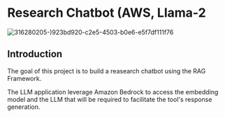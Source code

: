 # Research Chatbot (AWS, Llama-2
![316280205-)923bd920-c2e5-4503-b0e6-e5f7df111f76](https://github.com/user-attachments/assets/d9c5e3bd-bd61-45df-9da1-5fb912ecbf52)

## Introduction
The goal of this project is to build a reasearch chatbot using the RAG Framework. 

The LLM application leverage Amazon Bedrock to access the embedding model and the LLM that will be required to facilitate the tool's response generation. 
